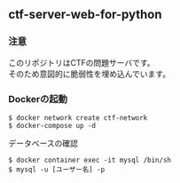 ## ctf-server-web-for-python

### 注意
このリポジトリはCTFの問題サーバです。  
そのため意図的に脆弱性を埋め込んでいます。

### Dockerの起動
```
$ docker network create ctf-network
$ docker-compose up -d
```

データベースの確認
```
$ docker container exec -it mysql /bin/sh
$ mysql -u [ユーザー名] -p
```
